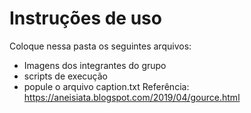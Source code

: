 # Instruções de uso

Coloque nessa pasta os seguintes arquivos:
- Imagens dos integrantes do grupo
- scripts de execução
- popule o arquivo caption.txt
Referência: https://aneisiata.blogspot.com/2019/04/gource.html
